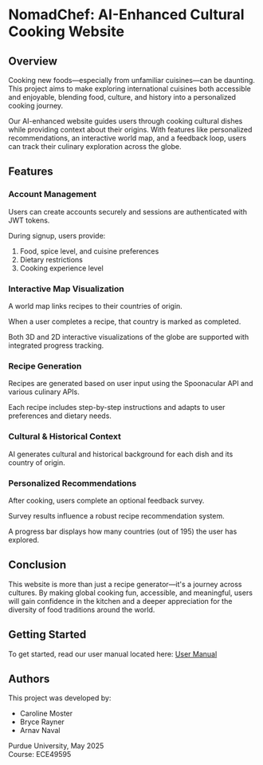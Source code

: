 # **NomadChef: AI-Enhanced Cultural Cooking Website**<br>

## **Overview**<br>
Cooking new foods—especially from unfamiliar cuisines—can be daunting. This project aims to make exploring international cuisines both accessible and enjoyable, blending food, culture, and history into a personalized cooking journey.

Our AI-enhanced website guides users through cooking cultural dishes while providing context about their origins. With features like personalized recommendations, an interactive world map, and a feedback loop, users can track their culinary exploration across the globe.

## **Features**<br>

### **Account Management**<br>
Users can create accounts securely and sessions are authenticated with JWT tokens.

During signup, users provide:

1. Food, spice level, and cuisine preferences
2. Dietary restrictions
3. Cooking experience level

### **Interactive Map Visualization**<br>
A world map links recipes to their countries of origin.

When a user completes a recipe, that country is marked as completed.

Both 3D and 2D interactive visualizations of the globe are supported with integrated progress tracking.

### **Recipe Generation**<br>
Recipes are generated based on user input using the Spoonacular API and various culinary APIs.

Each recipe includes step-by-step instructions and adapts to user preferences and dietary needs.

### **Cultural & Historical Context**<br>
AI generates cultural and historical background for each dish and its country of origin.

### **Personalized Recommendations**<br>
After cooking, users complete an optional feedback survey.

Survey results influence a robust recipe recommendation system.

A progress bar displays how many countries (out of 195) the user has explored.

## **Conclusion**<br>

This website is more than just a recipe generator—it's a journey across cultures. By making global cooking fun, accessible, and meaningful, users will gain confidence in the kitchen and a deeper appreciation for the diversity of food traditions around the world.

## **Getting Started**<br>

To get started, read our user manual located here: [User Manual](docs/USER-MANUAL.md)

## **Authors**<br>

This project was developed by:

- Caroline Moster 
- Bryce Rayner
- Arnav Naval 

Purdue University, May 2025  
Course: ECE49595
